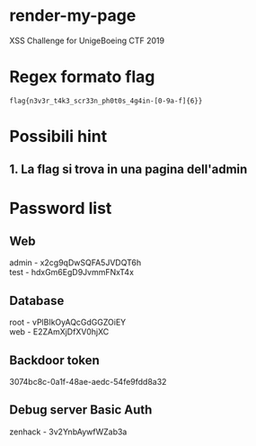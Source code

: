 # render-my-page
XSS Challenge for UnigeBoeing CTF 2019

# Regex formato flag
```flag{n3v3r_t4k3_scr33n_ph0t0s_4g4in-[0-9a-f]{6}}```

# Possibili hint

## 1. La flag si trova in una pagina dell'admin

# Password list
## Web
admin - x2cg9qDwSQFA5JVDQT6h     
test  - hdxGm6EgD9JvmmFNxT4x     

## Database
root  - vPlBIkOyAQcGdGGZOiEY     
web   - E2ZAmXjDfXV0hjXC     

## Backdoor token
3074bc8c-0a1f-48ae-aedc-54fe9fdd8a32     

## Debug server Basic Auth
zenhack - 3v2YnbAywfWZab3a    